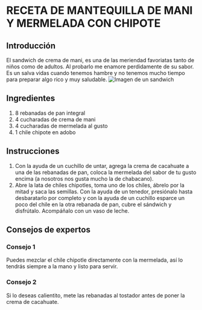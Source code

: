 # RECETA DE MANTEQUILLA DE MANI Y MERMELADA CON CHIPOTE

## Introducción 

El sandwich de crema de mani, es una de las meriendad favoriatas tanto de niños como de adultos. Al probarlo me enamore perdidamente de su sabor. Es un salva vidas cuando tenemos hambre y no tenemos mucho tiempo para preparar algo rico y muy saludable.
![Imagen de un sandwich]("D:\Documents\Downloads\24134d89f58a3a712d36005d87185e0c.jpg")

## Ingredientes

1. 8 rebanadas de pan integral
2. 4 cucharadas de crema de mani
3. 4 cucharadas de mermelada al gusto
4. 1 chile chipote en adobo

## Instrucciones

1. Con la ayuda de un cuchillo de untar, agrega la crema de cacahuate a una de las rebanadas de pan, coloca la mermelada del sabor de tu gusto encima (a nosotros nos gusta mucho la de chabacano).
2. Abre la lata de chiles chipotles, toma uno de los chiles, ábrelo por la mitad y saca las semillas. Con la ayuda de un tenedor, presiónalo hasta desbaratarlo por completo y con la ayuda de un cuchillo esparce un poco del chile en la otra rebanada de pan, cubre el sándwich y disfrútalo. Acompáñalo con un vaso de leche.

## Consejos de expertos

### Consejo 1
Puedes mezclar el chile chipotle directamente con la mermelada, así lo tendrás siempre a la mano y listo para servir.

### Consejo 2 
Si lo deseas calientito, mete las rebanadas al tostador antes de poner la crema de cacahuate. 